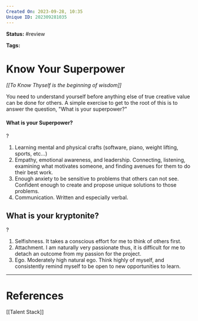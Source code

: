 ```yaml
---
Created On: 2023-09-28, 10:35
Unique ID: 202309281035
---
```

**Status:** #review 

**Tags:** 

# Know Your Superpower

*[[To Know Thyself is the beginning of wisdom]]*

You need to understand yourself before anything else of true creative value can be done for others. A simple exercise to get to the root of this is to answer the question, "What is your superpower?"

#### What is your Superpower? 
?
1. Learning mental and physical crafts (software, piano, weight lifting, sports, etc...)
2. Empathy, emotional awareness, and leadership. Connecting, listening, examining what motivates someone, and finding avenues for them to do their best work.
3. Enough anxiety to be sensitive to problems that others can not see. Confident enough to create and propose unique solutions to those problems.
4. Communication. Written and especially verbal. 


## What is your kryptonite?
?
1. Selfishness. It takes a conscious effort for me to think of others first. 
2. Attachment. I am naturally very passionate thus, it is difficult for me to detach an outcome from my passion for the project.
3. Ego. Moderately high natural ego. Think highly of myself, and consistently remind myself to be open to new opportunities to learn.


---
# References

[[Talent Stack]]
